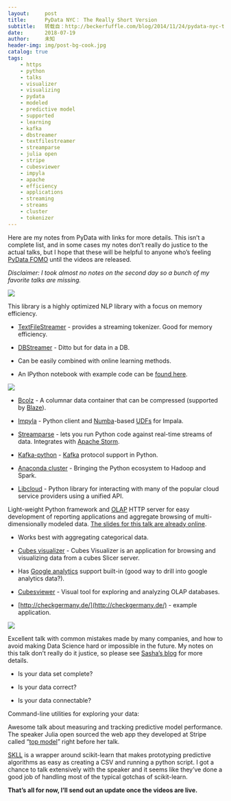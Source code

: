 ```yaml
---
layout:     post
title:      PyData NYC： The Really Short Version
subtitle:   转载自：http://beckerfuffle.com/blog/2014/11/24/pydata-nyc-the-really-short-version/
date:       2018-07-19
author:     未知
header-img: img/post-bg-cook.jpg
catalog: true
tags:
    - https
    - python
    - talks
    - visualizer
    - visualizing
    - pydata
    - modeled
    - predictive model
    - supported
    - learning
    - kafka
    - dbstreamer
    - textfilestreamer
    - streamparse
    - julia open
    - stripe
    - cubesviewer
    - impyla
    - apache
    - efficiency
    - applications
    - streaming
    - streams
    - cluster
    - tokenizer
---
```


Here are my notes from PyData with links for more details. This isn’t a complete list, and in some cases my notes don’t really do justice to the actual talks, but I hope that these will be helpful to anyone who’s feeling [PyData FOMO](https://twitter.com/jrmontag/status/536221698937217024) until the videos are released.

*Disclaimer: I took almost no notes on the second day so a bunch of my favorite talks are missing.*

[![](https://pbs.twimg.com/media/B24Y568IQAA5AEf.png)
](http://pydata.org/nyc2014)

This library is a highly optimized NLP library with a focus on memory efficiency.

- [TextFileStreamer](http://pythonhosted.org/rosetta#rosetta.text.streamers.TextFileStreamer) - provides a streaming tokenizer. Good for memory efficiency.

- [DBStreamer](http://pythonhosted.org/rosetta#rosetta.text.streamers.DBStreamer) - Ditto but for data in a DB.

- Can be easily combined with online learning methods.

- An IPython notebook with example code can be [found here](http://nbviewer.ipython.org/github/columbia-applied-data-science/rosetta/blob/master/notebooks/BrightTalk.ipynb).


[![](https://pbs.twimg.com/media/B3DcSIBIcAEt4V2.jpg)
](https://twitter.com/teoliphant/status/536170567729442816)

- [Bcolz](https://github.com/Blosc/bcolz) - A columnar data container that can be compressed (supported by [Blaze](http://blaze.pydata.org/docs/latest/index.html)).

- [Impyla](https://github.com/cloudera/impyla) - Python client and [Numba](http://numba.pydata.org/)-based [UDFs](http://www.cloudera.com/content/cloudera/en/documentation/cloudera-impala/latest/topics/impala_udf.html) for Impala.

- [Streamparse](https://github.com/Parsely/streamparse) - lets you run Python code against real-time streams of data. Integrates with [Apache Storm](https://storm.apache.org/).

- [Kafka-python](https://github.com/mumrah/kafka-python) - [Kafka](https://kafka.apache.org/) protocol support in Python.

- [Anaconda cluster](http://continuum.io/anaconda-cluster) - Bringing the Python ecosystem to Hadoop and Spark.

- [Libcloud](https://libcloud.apache.org/) - Python library for interacting with many of the popular cloud service providers using a unified API.


Light-weight Python framework and [OLAP](https://en.wikipedia.org/wiki/Online_analytical_processing) HTTP server for easy development of reporting applications and aggregate browsing of multi-dimensionally modeled data. [The slides for this talk are already online](https://twitter.com/Stiivi/status/536541681026621443).

- Works best with aggregating categorical data.

- [Cubes visualizer](https://github.com/DataBrewery/cubes/blob/master/Visualizer.md) - Cubes Visualizer is an application for browsing and visualizing data from a cubes Slicer server.

- Has [Google analytics](https://pythonhosted.org/cubes/backends/google_analytics.html) support built-in (good way to drill into google analytics data?).

- [Cubesviewer](https://github.com/jjmontesl/cubesviewer) - Visual tool for exploring and analyzing OLAP databases.

- [http://checkgermany.de/](http://checkgermany.de/) - example application.


[![](https://pbs.twimg.com/media/B3D7m_HIMAAvOEe.jpg)
](https://twitter.com/clearspandex/status/536205002931716096)

Excellent talk with common mistakes made by many companies, and how to avoid making Data Science hard or impossible in the future. My notes on this talk don’t really do it justice, so please see [Sasha’s blog](http://blog.sashalaundy.com/talks/data-audit) for more details.

- Is your data set complete?

- Is your data correct?

- Is your data connectable?


Command-line utilities for exploring your data:

Awesome talk about measuring and tracking predictive model performance. The speaker Julia open sourced the web app they developed at Stripe called “[top model](https://github.com/stripe/topmodel)” right before her talk.

[SKLL](https://scikit-learn-laboratory.readthedocs.org/en/latest) is a wrapper around scikit-learn that makes prototyping predictive algorithms as easy as creating a CSV and running a python script. I got a chance to talk extensively with the speaker and it seems like they’ve done a good job of handling most of the typical gotchas of scikit-learn.

**That’s all for now, I’ll send out an update once the videos are live.**

